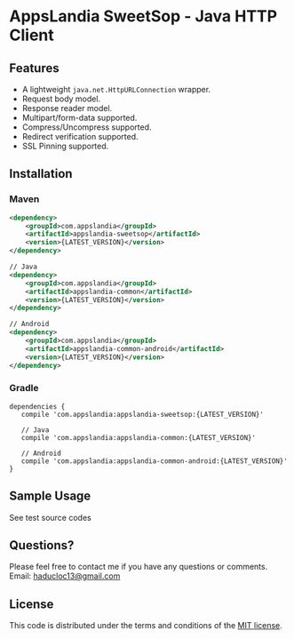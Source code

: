 # AppsLandia SweetSop - Java HTTP Client

## Features
- A lightweight `java.net.HttpURLConnection` wrapper.
- Request body model.
- Response reader model.
- Multipart/form-data supported.
- Compress/Uncompress supported.
- Redirect verification supported.
- SSL Pinning supported.

## Installation

### Maven
```XML
<dependency>
    <groupId>com.appslandia</groupId>
    <artifactId>appslandia-sweetsop</artifactId>
    <version>{LATEST_VERSION}</version>
</dependency>

// Java
<dependency>
    <groupId>com.appslandia</groupId>
    <artifactId>appslandia-common</artifactId>
    <version>{LATEST_VERSION}</version>
</dependency>

// Android
<dependency>
    <groupId>com.appslandia</groupId>
    <artifactId>appslandia-common-android</artifactId>
    <version>{LATEST_VERSION}</version>
</dependency>
``` 

### Gradle
```
dependencies {
   compile 'com.appslandia:appslandia-sweetsop:{LATEST_VERSION}'
  
   // Java
   compile 'com.appslandia:appslandia-common:{LATEST_VERSION}'
  
   // Android
   compile 'com.appslandia:appslandia-common-android:{LATEST_VERSION}'
}
```

## Sample Usage
See test source codes

## Questions?
Please feel free to contact me if you have any questions or comments.
Email: haducloc13@gmail.com

## License
This code is distributed under the terms and conditions of the [MIT license](LICENSE).